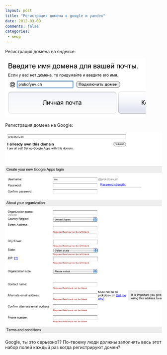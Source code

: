 ```yaml
---
layout: post
title: "Регистрация домена в google и yandex"
date: 2012-03-09
comments: false
categories:
 - юмор
---
```



Регистрация домена на яндексе:

![Yandex domain](/images/blog/yandex_domain.png)

Регистрация домена на Google:

![Google domain](/images/blog/google_domain.png)

Google, ты это серьезно?? По-твоему люди должны заполнять весь этот набор полей каждый раз когда регистрируют домен?
